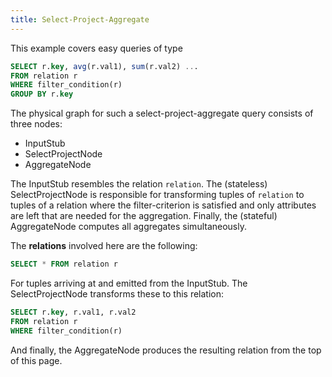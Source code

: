 ```yaml
---
title: Select-Project-Aggregate
---
```


This example covers easy queries of type

```sql
SELECT r.key, avg(r.val1), sum(r.val2) ...
FROM relation r
WHERE filter_condition(r)
GROUP BY r.key
```

The physical graph for such a select-project-aggregate query consists of three nodes:

- InputStub
- SelectProjectNode
- AggregateNode

The InputStub resembles the relation `relation`. The (stateless) SelectProjectNode is responsible for transforming tuples of `relation` to tuples of a relation where the filter-criterion is satisfied and only attributes are left that are needed for the aggregation. Finally, the (stateful) AggregateNode computes all aggregates simultaneously.

The **relations** involved here are the following:

```sql
SELECT * FROM relation r
```

For tuples arriving at and emitted from the InputStub.
The SelectProjectNode transforms these to this relation:

```sql
SELECT r.key, r.val1, r.val2
FROM relation r
WHERE filter_condition(r)
```

And finally, the AggregateNode produces the resulting relation from the top of this page.